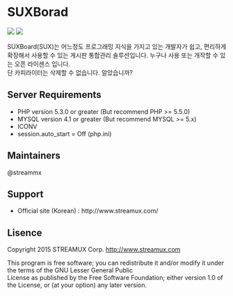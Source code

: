 # SUXBorad

<a src='http://www.streamux.com'><img src='https://camo.githubusercontent.com/c634598fc183acde39ca6e4552f53fd8a29e7cb1/68747470733a2f2f7472617669732d63692e6f72672f787072657373656e67696e652f78652d636f72652e7376673f6272616e63683d6d6173746572'/></a> <a src='http://www.streamux.com'><img src='https://camo.githubusercontent.com/17c1e46b87e4e46a9f599565a613b2a72b905a95/687474703a2f2f696d672e736869656c64732e696f2f62616467652f6c6963656e73652d474e552532304c47504c2d627269676874677265656e2e737667'/></a>

SUXBoard(SUX)는 어느정도 프로그래밍 지식을 가지고 있는 개발자가 쉽고, 편리하게 확장해서 사용할 수 있는 게시판 통합관리 솔루션입니다. 누구나 사용 또는 개작할 수 있는 오픈 라이센스 입니다. <br>단 카피라이터는 삭제할 수 없습니다. 알았습니까?


<h2>Server Requirements</h2>

<ul>
  <li>PHP version 5.3.0 or greater (But recommend PHP >= 5.5.0)</li>
  <li>MYSQL version 4.1 or greater (But recommend MYSQL >= 5.x)</li>
  <li>ICONV</li>
  <li>session.auto_start = Off (php.ini)</li>
</ul>

<h2>Maintainers</h2>
@streammx

<h2>Support</h2>

<ul>
  <li>Official site (Korean) : http://www.streamux.com/</li>
</ul>

<h2>Lisence</h2>

Copyright 2015 STREAMUX Corp. http://www.streamux.com

This program is free software; you can redistribute it and/or modify it under the terms of the GNU Lesser General Public<br>License as published by the Free Software Foundation; either version 1.0 of the License, or (at your option) any later version.
